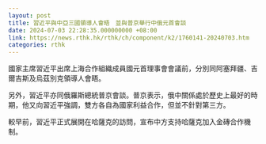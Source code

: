 ```yaml
---
layout: post
title: 習近平與中亞三國領導人會晤　並與普京舉行中俄元首會談
date: 2024-07-03 22:28:35.000000000 +08:00
link: https://news.rthk.hk/rthk/ch/component/k2/1760141-20240703.htm
categories: rthk
---
```


國家主席習近平出席上海合作組織成員國元首理事會會議前，分別同阿塞拜疆、吉爾吉斯及烏茲別克領導人會晤。

另外，習近平亦同俄羅斯總統普京會談。普京表示，俄中關係處於歷史上最好的時期，他又向習近平強調，雙方各自為國家利益合作，但並不針對第三方。

較早前，習近平正式展開在哈薩克的訪問，宣布中方支持哈薩克加入金磚合作機制。
